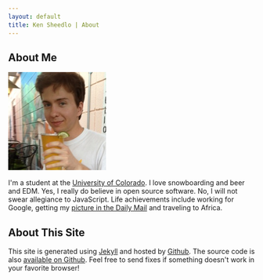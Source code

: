 ```yaml
---
layout: default
title: Ken Sheedlo | About
---
```


## About Me

![That's green chile beer.](/assets/beer_profile.jpg)

I'm a student at the [University of Colorado](http://colorado.edu). I love
snowboarding and beer and EDM. Yes, I really do believe in open source software.
No, I will not swear allegiance to JavaScript. Life achievements include working
for Google, getting my 
[picture in the Daily Mail](http://www.dailymail.co.uk/news/article-2358368/Google-interns-terrorize-apartment-complex-constant-partying.html)
and traveling to Africa. 

## About This Site

This site is generated using [Jekyll](http://jekyllrb.com) and hosted by
[Github](https://github.com). The source code is also
[available on Github](https://github.com/ksheedlo/ksheedlo.github.io). Feel free
to send fixes if something doesn't work in your favorite browser!

